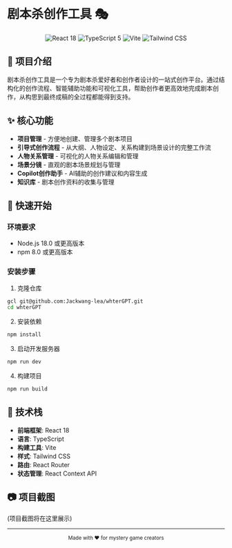 # 剧本杀创作工具 🎭

<div align="center">
  <img src="https://img.shields.io/badge/React-18-blue?logo=react" alt="React 18" />
  <img src="https://img.shields.io/badge/TypeScript-5-blue?logo=typescript" alt="TypeScript 5" />
  <img src="https://img.shields.io/badge/Vite-latest-646CFF?logo=vite" alt="Vite" />
  <img src="https://img.shields.io/badge/Tailwind_CSS-latest-38B2AC?logo=tailwind-css" alt="Tailwind CSS" />
</div>

## 📝 项目介绍

剧本杀创作工具是一个专为剧本杀爱好者和创作者设计的一站式创作平台。通过结构化的创作流程、智能辅助功能和可视化工具，帮助创作者更高效地完成剧本创作，从构思到最终成稿的全过程都能得到支持。

## ✨ 核心功能

- **项目管理** - 方便地创建、管理多个剧本项目
- **引导式创作流程** - 从大纲、人物设定、关系构建到场景设计的完整工作流
- **人物关系管理** - 可视化的人物关系编辑和管理
- **场景分镜** - 直观的剧本场景规划与管理
- **Copilot创作助手** - AI辅助的创作建议和内容生成
- **知识库** - 剧本创作资料的收集与管理

## 🚀 快速开始

### 环境要求

- Node.js 18.0 或更高版本
- npm 8.0 或更高版本

### 安装步骤

1. 克隆仓库
```bash
gcl git@github.com:Jackwang-lea/whterGPT.git
cd whterGPT
```

2. 安装依赖
```bash
npm install
```

3. 启动开发服务器
```bash
npm run dev
```

4. 构建项目
```bash
npm run build
```

## 🔧 技术栈

- **前端框架**: React 18
- **语言**: TypeScript
- **构建工具**: Vite
- **样式**: Tailwind CSS
- **路由**: React Router
- **状态管理**: React Context API

## 📷 项目截图

(项目截图将在这里展示)

---

<div align="center">
  <sub>Made with ❤️ for mystery game creators</sub>
</div>
